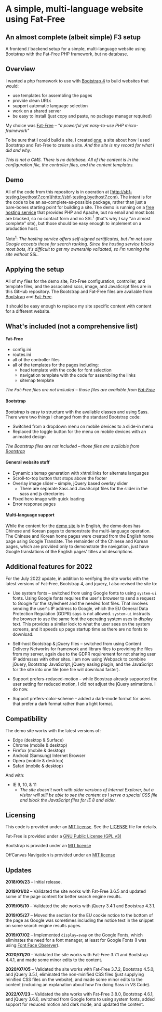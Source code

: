 A simple, multi-language website using Fat-Free
============================

## An almost complete (albeit simple) F3 setup

A frontend / backend setup for a simple, multi-language website using Bootstrap with the Fat-Free PHP framework, but no database. 

## Overview

I wanted a php framework to use with [Bootstrap 4](https://getbootstrap.com) to build websites that would:

* use templates for assembling the pages
* provide clean URLs
* support automatic language selection
* work on a shared server
* be easy to install (just copy and paste, no package manager required)

My choice was [Fat-Free](https://fatfreeframework.com) – *"a powerful yet easy-to-use PHP micro-framework"*

To be sure that I could build a site, I created [one](http://sbf-testing.byethost7.com); a site about how I used Bootstrap and Fat-Free to create a site. *And the site is my record for what I did and why.*

*This is not a CMS. There is no database. All of the content is in the configuration file, the controller files, and the content templates.*

## Demo

All of the code from this repository is in operation at [http://sbf-testing.byethost7.com](http://sbf-testing.byethost7.com). The intent is for the code to be an as-complete-as-possible package, rather than just a bare-bones starting point for building a site. The demo is running on a [free hosting service](https://byet.host/free-hosting) that provides PHP and Apache, but no email and most bots are blocked, so no contact form and no SSL<sup>1</sup> (that's why I say "an almost complete" site), but those should be easy enough to implement on a production host.

Note<sup>1</sup>: *The hosting service offers self-signed certificates, but I'm not sure Google accepts those for search ranking. Since the hosting service blocks most bots, it's difficult to get my ownership validated, so I'm running the site without SSL.*

## Applying the setup

All of my files for the demo site, Fat-Free configuration, controller, and template files, and the associated scss, image, and JavaScript files are in this GitHub repository. The Bootstrap and Fat-Free files are available from [Bootstrap](https://getbootstrap.com/) and [Fat-Free](https://fatfreeframework.com).

It should be easy enough to replace my site specific content with content for a different website.

## What's included (not a comprehensive list)

#### Fat-Free

* config.ini
* routes.ini
* all of the controller files
* all of the templates for the pages including:
  * head template with the code for font selection
  * navigation template with the code for assembling the links
  * sitemap template  

*The Fat-Free files are not included – those files are available from [Fat-Free](https://fatfreeframework.com)*

#### Bootstrap

Bootstrap is easy to structure with the available classes and using Sass. There were two things I changed from the standard Bootstrap code: 

* Switched from a dropdown menu on mobile devices to a slide-in menu
* Replaced the toggle button for the menu on mobile devices with an animated design

*The Bootstrap files are not included – those files are available from [Bootstrap](https://getbootstrap.com/)*

#### General website stuff

* Dynamic sitemap generation with xhtml:links for alternate languages
* Scroll-to-top button that stops above the footer
* Overlay image slider – simple, jQuery based overlay slider
  * There are separate Sass and JavaScript files for the slider in the sass and js directories 
* Fixed hero image with quick loading
* Error response pages

#### Multi-language support

While the content for the [demo site](http://sbf-testing.byethost7.com) is in English, the demo does has Chinese and Korean pages to demonstrate the multi-language operation. The Chinese and Korean home pages were created from the English home page using Google Translate. The remainder of the Chinese and Korean pages, which are provided only to demonstrate the navigation, just have Google translations of the English pages' titles and descriptions.

## Additional features for 2022

For the July 2022 update, in addition to verifying the site works with the latest versions of Fat-Free, Bootstrap 4, and jquery, I also revised the site to:

* Use system fonts – switched from using Google fonts to using `system-ui` fonts. Using Google fonts requires the user's browser to send a request to Google for the stylesheet and the needed font files.  That involves sending the user's IP address to Google, which the EU General Data Protection Regulation (GDPR) says is not allowed. `system-ui` instructs the browser to use the same font the operating system uses to display text. This provides a similar look to what the user sees on the system screens, and it speeds up page startup time as there are no fonts to download.

* Self-host Bootstrap & jQuery files – switched from using Content Delivery Networks for framework and library files to providing the files from my server, again due to the GDPR requirement for not sharing user IP addresses with other sites. I am now using Webpack to combine jQuery, Bootstrap JavaScript, jQuery easing plugin, and the JavaScript for the site into one file (one file will download faster).

* Support prefers-reduced-motion – while Boostrap already supported the user setting for reduced motion, I did not adjust the jQuery animations. I do now.

* Support prefers-color-scheme – added a dark-mode format for users that prefer a dark format rather than a light format.

## Compatibility

The demo site works with the latest versions of:

* Edge (desktop & Surface)
* Chrome (mobile & desktop)
* Firefox (mobile & desktop)
* Android (Samsung) Internet Browser
* Opera (mobile & desktop)
* Safari (mobile & desktop)

And with:

* IE 9, 10, & 11
  * *The site doesn't work with older versions of Internet Explorer, but a visitor will still be able to see the content as I serve a special CSS file and block the JavaScript files for IE 8 and older.* 

## Licensing

This code is provided under an [MIT license](http://opensource.org/licenses/mit-license.php). See the [LICENSE](https://github.com/RichDeBourke/simple-f3-multi-lang-site/blob/master/LICENSE) file for details.

Fat-Free is provided under a [GNU Public License (GPL v3)](https://www.gnu.org/licenses/gpl-3.0.html)

Bootstrap is provided under an [MIT license](https://github.com/twbs/bootstrap/blob/master/LICENSE)

OffCanvas Navigation is provided under an [MIT license](https://github.com/RichDeBourke/bootstrap4-offcanvas-nav/blob/master/LICENSE)

## Updates

**2018/09/23** – Initial release.

**2019/01/02** – Validated the site works with Fat-Free 3.6.5 and updated some of the page content for better search engine results.

**2019/05/10** – Validated the site works with jQuery 3.4.1 and Bootstrap 4.3.1.

**2019/05/27** – Moved the section for the EU cookie notice to the bottom of the page as Google was sometimes including the notice text in the snippet on some search engine results pages.

**2019/07/02** – Implemented `display=swap` on the Google Fonts, which eliminates the need for a font manager, at least for Google Fonts (I was using [Font Face Observer](https://fontfaceobserver.com/)).

**2020/01/20** – Validated the site works with Fat-Free 3.7.1 and Bootstrap 4.4.1, and made some minor edits to the content.

**2020/07/05** – Validated the site works with Fat-Free 3.7.2, Bootstrap 4.5.0, and jQuery 3.5.1, eliminated the non-minified CSS files (just supplying minified CSS files on the website), and made some minor edits to the content (including an explanation about how I'm doing Sass in VS Code).

**2022/07/23** – Validated the site works with Fat-Free 3.8.0, Bootstrap 4.6.1, and jQuery 3.6.0, switched from Google fonts to using system fonts, added support for reduced motion and dark mode, and updated the content.